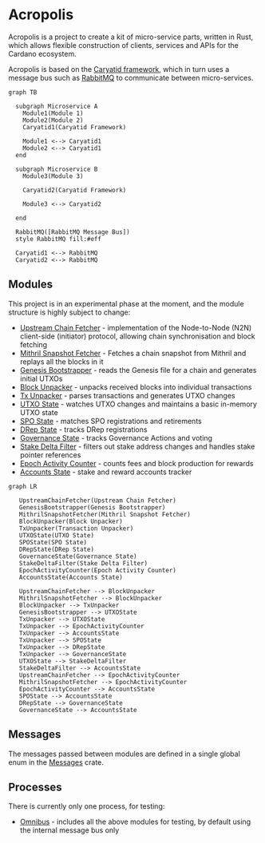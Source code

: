 # Acropolis

Acropolis is a project to create a kit of micro-service parts, written in
Rust, which allows flexible construction of clients, services and APIs for
the Cardano ecosystem.

Acropolis is based on the
[Caryatid framework](https://github.com/input-output-hk/caryatid),
which in turn uses a message bus such as [RabbitMQ](https://www.rabbitmq.com/)
to communicate between micro-services.

```mermaid
graph TB

  subgraph Microservice A
    Module1(Module 1)
    Module2(Module 2)
    Caryatid1(Caryatid Framework)

    Module1 <--> Caryatid1
    Module2 <--> Caryatid1
  end

  subgraph Microservice B
    Module3(Module 3)

    Caryatid2(Caryatid Framework)

    Module3 <--> Caryatid2

  end

  RabbitMQ([RabbitMQ Message Bus])
  style RabbitMQ fill:#eff

  Caryatid1 <--> RabbitMQ
  Caryatid2 <--> RabbitMQ
```

## Modules

This project is in an experimental phase at the moment, and the module
structure is highly subject to change:

* [Upstream Chain Fetcher](modules/upstream_chain_fetcher) -
  implementation of the Node-to-Node (N2N) client-side (initiator)
  protocol, allowing chain synchronisation and block fetching
* [Mithril Snapshot Fetcher](modules/mithril_snapshot_fetcher) -
  Fetches a chain snapshot from Mithril and replays all the blocks in it
* [Genesis Bootstrapper](modules/genesis_bootstrapper) - reads the Genesis
  file for a chain and generates initial UTXOs
* [Block Unpacker](modules/block_unpacker) - unpacks received blocks
  into individual transactions
* [Tx Unpacker](modules/tx_unpacker) - parses transactions and generates UTXO
  changes
* [UTXO State](modules/utxo_state) - watches UTXO changes and maintains a basic in-memory UTXO state
* [SPO State](modules/spo_state) - matches SPO registrations and retirements
* [DRep State](modules/drep_state) - tracks DRep registrations
* [Governance State](modules/governance_state) - tracks Governance Actions and voting
* [Stake Delta Filter](modules/stake_delta_filter) - filters out stake address changes and handles stake pointer references
* [Epoch Activity Counter](modules/epoch_activity_counter) - counts fees and block production for rewards
* [Accounts State](modules/accounts_state) - stake and reward accounts tracker

```mermaid
graph LR

   UpstreamChainFetcher(Upstream Chain Fetcher)
   GenesisBootstrapper(Genesis Bootstrapper)
   MithrilSnapshotFetcher(Mithril Snapshot Fetcher)
   BlockUnpacker(Block Unpacker)
   TxUnpacker(Transaction Unpacker)
   UTXOState(UTXO State)
   SPOState(SPO State)
   DRepState(DRep State)
   GovernanceState(Governance State)
   StakeDeltaFilter(Stake Delta Filter)
   EpochActivityCounter(Epoch Activity Counter)
   AccountsState(Accounts State)

   UpstreamChainFetcher --> BlockUnpacker
   MithrilSnapshotFetcher --> BlockUnpacker
   BlockUnpacker --> TxUnpacker
   GenesisBootstrapper --> UTXOState
   TxUnpacker --> UTXOState
   TxUnpacker --> EpochActivityCounter
   TxUnpacker --> AccountsState
   TxUnpacker --> SPOState
   TxUnpacker --> DRepState
   TxUnpacker --> GovernanceState
   UTXOState --> StakeDeltaFilter
   StakeDeltaFilter --> AccountsState
   UpstreamChainFetcher --> EpochActivityCounter
   MithrilSnapshotFetcher --> EpochActivityCounter
   EpochActivityCounter --> AccountsState
   SPOState --> AccountsState
   DRepState --> GovernanceState
   GovernanceState --> AccountsState
```

## Messages

The messages passed between modules are defined in a single global enum in
the [Messages](messages) crate.

## Processes

There is currently only one process, for testing:

* [Omnibus](processes/omnibus) - includes all the above modules for
  testing, by default using the internal message bus only

